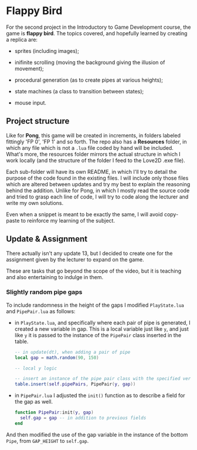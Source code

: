 # Flappy Bird

For the second project in the Introductory to Game Development course, the game is **flappy bird**. The topics covered, and hopefully learned by creating a replica are:

- sprites (including images);

- inifinite scrolling (moving the background giving the illusion of movement);

- procedural generation (as to create pipes at various heights);

- state machines (a class to transition between states);

- mouse input.

## Project structure

Like for **Pong**, this game will be created in increments, in folders labeled fittingly 'FP 0', 'FP 1' and so forth. The repo also has a **Resources** folder, in which any file which is not a `.lua` file coded by hand will be included. What's more, the resources folder mirrors the actual structure in which I work locally (and the structure of the folder I feed to the Love2D .exe file).

Each sub-folder will have its own README, in which I'll try to detail the purpose of the code found in the existing files. I will include only those files which are altered between updates and try my best to explain the reasoning behind the addition. Unlike for Pong, in which I mostly read the source code and tried to grasp each line of code, I will try to code along the lecturer and write my own solutions.

Even when a snippet is meant to be exactly the same, I will avoid copy-paste to reinforce my learning of the subject.

## Update & Assignment

There actually isn't any update 13, but I decided to create one for the assignment given by the lecturer to expand on the game.

These are tasks that go beyond the scope of the video, but it is teaching and also entertaining to indulge in them.

### Slightly random pipe gaps

To include randomness in the height of the gaps I modified `PlayState.lua` and `PipePair.lua` as follows:

- in `PlayState.lua`, and specifically where each pair of pipe is generated, I created a new variable in gap. This is a local variable just like `y`, and just like `y` it is passed to the instance of the `PipePair` class inserted in the table.

  ```lua
  -- in update(dt), when adding a pair of pipe
  local gap = math.random(90, 150)

  -- local y logic

  -- insert an instance of the pipe pair class with the specified vertical coordinate and the random gap value
  table.insert(self.pipePairs, PipePair(y, gap))
  ```

- in `PipePair.lua` I adjusted the `init()` function as to describe a field for the gap as well.

  ```lua
  function PipePair:init(y, gap)
    self.gap = gap -- in addition to previous fields
  end
  ```

And then modified the use of the gap variable in the instance of the bottom `Pipe`, from `GAP_HEIGHT` to `self.gap`.
